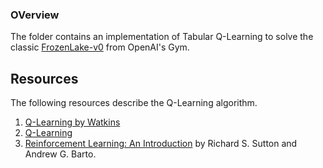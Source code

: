 ### OVerview
The folder contains an implementation of Tabular Q-Learning to solve the classic [FrozenLake-v0](https://gym.openai.com/envs/FrozenLake-v0/) from OpenAI's Gym.

## Resources
The following resources describe the Q-Learning algorithm.
1. [Q-Learning by Watkins](http://www.cs.rhul.ac.uk/home/chrisw/thesis.html)
2. [Q-Learning](https://link.springer.com/article/10.1007/BF00992698)
3. [Reinforcement Learning: An Introduction](http://incompleteideas.net/book/bookdraft2017nov5.pdf) by Richard S. Sutton and Andrew G. Barto.
